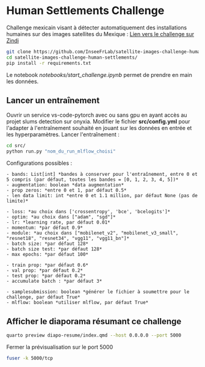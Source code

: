 # Human Settlements Challenge

Challenge mexicain visant à détecter automatiquement des installations humaines sur des images satellites du Mexique :  [Lien vers le challenge sur Zindi](https://zindi.africa/competitions/inegi-gcim-human-settlement-detection-challenge)

```bash
git clone https://github.com/InseeFrLab/satellite-images-challenge-human-settlements.git
cd satellite-images-challenge-human-settlements/
pip install -r requirements.txt
```

Le notebook *notebooks/start_challenge.ipynb* permet de prendre en main les données.

## Lancer un entraînement

Ouvrir un service vs-code-pytorch avec ou sans gpu en ayant accès au projet slums detection sur onyxia.
Modifier le fichier **src/config.yml** pour l'adapter à l'entraînement souhaité en jouant sur les données en entrée et les hyperparamètres.
Lancer l'entraînement :
```bash
cd src/
python run.py "nom_du_run_mlflow_choisi"
```

Configurations possibles :  

    - bands: List[int] *bandes à conserver pour l'entraînement, entre 0 et 5 compris (par défaut, toutes les bandes = [0, 1, 2, 3, 4, 5])*  
    - augmentation: boolean *data augmentation*  
    - prop zeros: *entre 0 et 1, par défaut 0.5*  
    - len data limit: int *entre 0 et 1.1 million, par défaut None (pas de limite)*    

    - loss: *au choix dans ['crossentropy', 'bce', 'bcelogits']* 
    - optim: *au choix dans ["adam", "sgd"]*  
    - lr: *learning rate, par défaut 0.01*  
    - momentum: *par défaut 0.9*  
    - module: *au choix dans ["mobilenet_v2", "mobilenet_v3_small", "resnet18", "resnet34", "vgg11", "vgg11_bn"]*  
    - batch size: *par défaut 128*  
    - batch size test: *par défaut 128*  
    - max epochs: *par défaut 100*    

    - train prop: *par défaut 0.6*   
    - val prop: *par défaut 0.2*  
    - test prop: *par défaut 0.2*  
    - accumulate batch : *par défaut 3*  

    - samplesubmission: boolean *générer le fichier à soumettre pour le challenge, par défaut True*  
    - mlflow: boolean *utiliser mlflow, par défaut True*  


## Afficher le diaporama résumant ce challenge

```sh
quarto preview diapo-resume/index.qmd --host 0.0.0.0 --port 5000
```

Fermer la prévisualisation sur le port 5000

```sh
fuser -k 5000/tcp
```